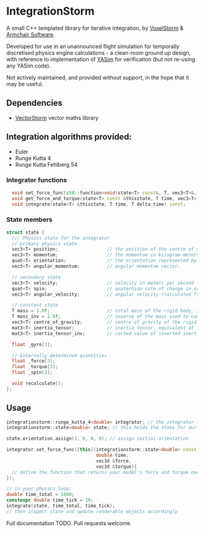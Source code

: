 # IntegrationStorm

A small C++ templated library for iterative integration, by [VoxelStorm](https://github.com/VoxelStorm-Ltd) & [Armchair Software](https://github.com/Armchair-Software).

Developed for use in an unannounced flight simulation for temporally discretised physics engine calculations - a clean-room ground up design, with reference to implementation of [YASim](https://wiki.flightgear.org/YASim) for verification (but not re-using any YASim code).

Not actively maintained, and provided without support, in the hope that it may be useful.

## Dependencies
- [VectorStorm](https://github.com/Armchair-Software/vectorstorm) vector maths library

## Integration algorithms provided:
- Euler
- Runge Kutta 4
- Runge Kutta Fehlberg 54

### Integrator functions
```cpp
  void set_force_func(std::function<void(state<T> const&, T, vec3<T>&, vec3<T>&)> new_func);
  void get_force_and_torque(state<T> const &thisstate, T time, vec3<T> &force, vec3<T> &torque) const;
  void integrate(state<T> &thisstate, T time, T delta_time) const;
```

### State members
```cpp
struct state {
  /// Physics state for the integrator
  // primary physics state
  vec3<T> position;                  // the position of the centre of mass in world coordinates (meters).
  vec3<T> momentum;                  // the momentum in kilogram meters per second.
  quat<T> orientation;               // the orientation represented by a unit quat.
  vec3<T> angular_momentum;          // angular momentum vector.

  // secondary state
  vec3<T> velocity;                  // velocity in meters per second (calculated from momentum).
  quat<T> spin;                      // quaternion rate of change in orientation.
  vec3<T> angular_velocity;          // angular velocity (calculated from angularMomentum).

  // constant state
  T mass = 1.0f;                     // total mass of the rigid body, in kg, equivalent of _airplane._model._body._totalMass in yasim
  T mass_inv = 1.0f;                 // inverse of the mass used to convert momentum to velocity.
  vec3<T> centre_of_gravity;         // centre of gravity of the rigid body, equivalent of _airplane._model._body._cg in yasim
  mat3<T> inertia_tensor;            // inertia tensor, equivalent of _airplane._model._body._tI in yasim
  mat3<T> inertia_tensor_inv;        // cached value of inverted inertia tensor, equivalent of _airplane._model._body._invI in yasim

  float _gyro[3];

  // Externally determined quantities
  float _force[3];
  float _torque[3];
  float _spin[3];

  void recalculate();
};
```

## Usage

```cpp
integrationstorm::runge_kutta_4<double> integrator; // the integrator to use
integrationstorm::state<double> state; // this holds the state for our simulation

state.orientation.assign(1, 0, 0, 0); // assign initial orientation

integrator.set_force_func([this](integrationstorm::state<double> const &thisstate,
                                 double time,
                                 vec3d &force,
                                 vec3d &torque){
  // define the function that returns your model's force and torque over the given time period
});

// in your physics loop:
double time_total = 1000;
constexpr double time_tick = 10;
integrate(state, time_total, time_tick);
// then inspect state and update renderable objects accordingly
```

Full documentation TODO.  Pull requests welcome.
